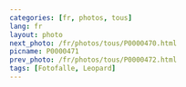 ```yaml
---
categories: [fr, photos, tous]
lang: fr
layout: photo
next_photo: /fr/photos/tous/P0000470.html
picname: P0000471
prev_photo: /fr/photos/tous/P0000472.html
tags: [Fotofalle, Leopard]
---
```

